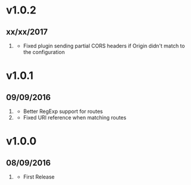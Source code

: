 # v1.0.2
## xx/xx/2017

1. [](#bugfix)
    * Fixed plugin sending partial CORS headers if Origin didn't match to the configuration

# v1.0.1
## 09/09/2016

1. [](#improved)
    * Better RegExp support for routes
1. [](#bugfix)
    * Fixed URI reference when matching routes
    
# v1.0.0
##  08/09/2016

1. [](#new)
    * First Release
